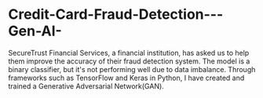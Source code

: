 # Credit-Card-Fraud-Detection---Gen-AI-
SecureTrust Financial Services, a financial institution, has asked us to help them improve the accuracy of their fraud detection system. The model is a binary classifier, but it's not performing well due to data imbalance. Through frameworks such as TensorFlow and Keras in Python, I have created and trained a Generative Adversarial Network(GAN).
